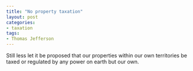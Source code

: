 ```yaml
---
title: "No property taxation"
layout: post
categories:
- taxation
tags:
- Thomas Jefferson
---
```


Still less let it be proposed that our properties within our own territories be taxed or regulated by any power on earth but our own.